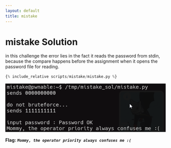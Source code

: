 ```yaml
---
layout: default
title: mistake
---
```


# mistake Solution

in this challenge the error lies in the fact it reads the password from stdin, because the compare happens before the assignment when it opens the password file for reading.

```py
{% include_relative scripts/mistake/mistake.py %}
```


![image](./images/mistake.png)

**Flag:** ***`Mommy, the operator priority always confuses me :(`***

